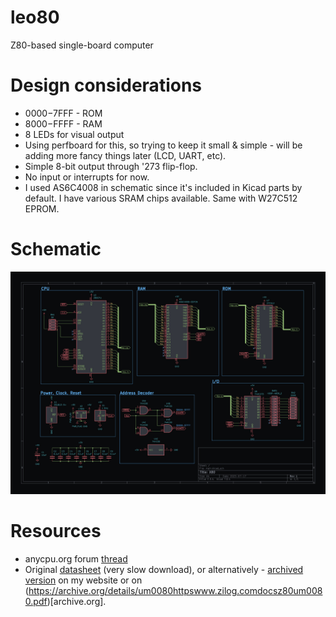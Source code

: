 # leo80
Z80-based single-board computer

# Design considerations

- $0000-$7FFF - ROM
- $8000-$FFFF - RAM
- 8 LEDs for visual output
- Using perfboard for this, so trying to keep it small & simple - will be adding more fancy things later (LCD, UART, etc).
- Simple 8-bit output through '273 flip-flop.
- No input or interrupts for now.
- I used AS6C4008 in schematic since it's included in Kicad parts by default. I have various SRAM chips available. Same with W27C512 EPROM.

# Schematic

![Schematic](./img/v1.jpg)

# Resources

- anycpu.org forum [thread](https://anycpu.org/forum/viewtopic.php?f=25&t=1060)
- Original [datasheet](https://www.zilog.com/docs/z80/um0080.pdf) (very slow download), or alternatively - [archived version](http://dun.ai/files/z80.pdf) on my website or on (https://archive.org/details/um0080httpswww.zilog.comdocsz80um0080.pdf)[archive.org].

